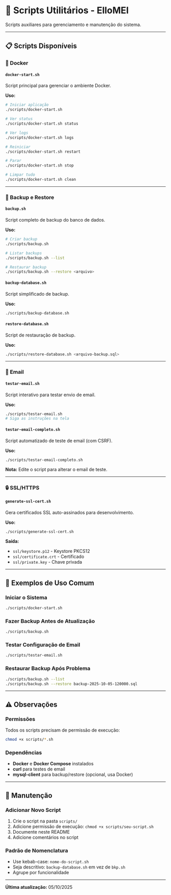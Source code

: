 # 🔧 Scripts Utilitários - ElloMEI

Scripts auxiliares para gerenciamento e manutenção do sistema.

---

## 📋 Scripts Disponíveis

### 🐳 Docker

#### `docker-start.sh`
Script principal para gerenciar o ambiente Docker.

**Uso:**
```bash
# Iniciar aplicação
./scripts/docker-start.sh

# Ver status
./scripts/docker-start.sh status

# Ver logs
./scripts/docker-start.sh logs

# Reiniciar
./scripts/docker-start.sh restart

# Parar
./scripts/docker-start.sh stop

# Limpar tudo
./scripts/docker-start.sh clean
```

---

### 💾 Backup e Restore

#### `backup.sh`
Script completo de backup do banco de dados.

**Uso:**
```bash
# Criar backup
./scripts/backup.sh

# Listar backups
./scripts/backup.sh --list

# Restaurar backup
./scripts/backup.sh --restore <arquivo>
```

#### `backup-database.sh`
Script simplificado de backup.

**Uso:**
```bash
./scripts/backup-database.sh
```

#### `restore-database.sh`
Script de restauração de backup.

**Uso:**
```bash
./scripts/restore-database.sh <arquivo-backup.sql>
```

---

### 📧 Email

#### `testar-email.sh`
Script interativo para testar envio de email.

**Uso:**
```bash
./scripts/testar-email.sh
# Siga as instruções na tela
```

#### `testar-email-completo.sh`
Script automatizado de teste de email (com CSRF).

**Uso:**
```bash
./scripts/testar-email-completo.sh
```

**Nota:** Edite o script para alterar o email de teste.

---

### 🔒 SSL/HTTPS

#### `generate-ssl-cert.sh`
Gera certificados SSL auto-assinados para desenvolvimento.

**Uso:**
```bash
./scripts/generate-ssl-cert.sh
```

**Saída:**
- `ssl/keystore.p12` - Keystore PKCS12
- `ssl/certificate.crt` - Certificado
- `ssl/private.key` - Chave privada

---

## 🎯 Exemplos de Uso Comum

### Iniciar o Sistema
```bash
./scripts/docker-start.sh
```

### Fazer Backup Antes de Atualização
```bash
./scripts/backup.sh
```

### Testar Configuração de Email
```bash
./scripts/testar-email.sh
```

### Restaurar Backup Após Problema
```bash
./scripts/backup.sh --list
./scripts/backup.sh --restore backup-2025-10-05-120000.sql
```

---

## ⚠️ Observações

### Permissões
Todos os scripts precisam de permissão de execução:
```bash
chmod +x scripts/*.sh
```

### Dependências
- **Docker** e **Docker Compose** instalados
- **curl** para testes de email
- **mysql-client** para backup/restore (opcional, usa Docker)

---

## 📝 Manutenção

### Adicionar Novo Script

1. Crie o script na pasta `scripts/`
2. Adicione permissão de execução: `chmod +x scripts/seu-script.sh`
3. Documente neste README
4. Adicione comentários no script

### Padrão de Nomenclatura

- Use kebab-case: `nome-do-script.sh`
- Seja descritivo: `backup-database.sh` em vez de `bkp.sh`
- Agrupe por funcionalidade

---

**Última atualização:** 05/10/2025

